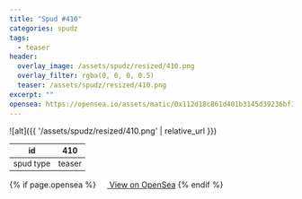 ```yaml
---
title: "Spud #410"
categories: spudz
tags:
  - teaser
header:
  overlay_image: /assets/spudz/resized/410.png
  overlay_filter: rgba(0, 0, 0, 0.5)
  teaser: /assets/spudz/resized/410.png
excerpt: ""
opensea: https://opensea.io/assets/matic/0x112d18c861d401b3145d39236bf149f01e18beed/410
---
```

![alt]({{ '/assets/spudz/resized/410.png' | relative_url }})

| id | 410 |
|-|-|
| spud type | teaser |

{% if page.opensea %}
<a href="{{page.opensea}}" class="btn btn--info" onclick="window.open(this.href, '_blank'); return false;"><img src="/assets/images/opensea.svg" width="16px"><span>  View on OpenSea</span></a>
{% endif %}
